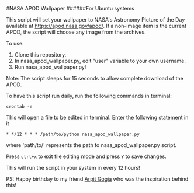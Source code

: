 #NASA APOD Wallpaper
######For Ubuntu systems

This script will set your wallpaper to NASA's Astronomy Picture of the Day available at https://apod.nasa.gov/apod/.
If a non-image item is the current APOD, the script will choose any image from the archives.

To use:
  1. Clone this repository.
  2. In nasa_apod_wallpaper.py, edit "user" variable to your own username.
  3. Run nasa_apod_wallpaper.py!

Note: The script sleeps for 15 seconds to allow complete download of the APOD.

To have this script run daily, run the following commands in terminal:

```crontab -e```

This will open a file to be edited in terminal. Enter the following statement in it

```* */12 * * * /path/to/python nasa_apod_wallpaper.py```

where 'path/to/' represents the path to nasa_apod_wallpaper.py script.

Press ```ctrl+x``` to exit file editing mode and press ```Y``` to save changes.

This will run the script in your system in every 12 hours!

PS: Happy birthday to my friend [Arpit Gogia](https://github.com/arpitgogia) who was the inspiration behind this!
